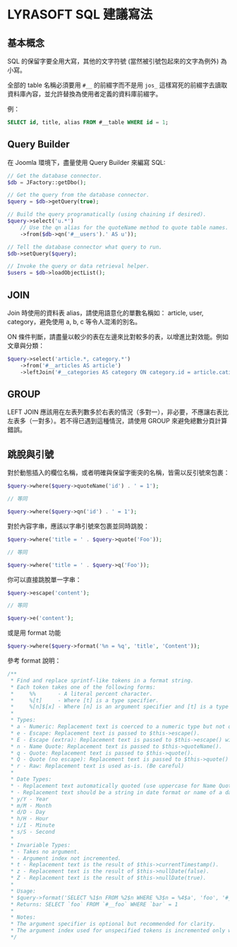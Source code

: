 # LYRASOFT SQL 建議寫法

## 基本概念

SQL 的保留字要全用大寫，其他的文字符號 (當然被引號包起來的文字為例外) 為小寫。

全部的 table 名稱必須要用 `#__` 的前綴字而不是用 `jos_` 這樣寫死的前綴字去讀取資料庫內容，並允許替換為使用者定義的資料庫前綴字。

例：

``` sql
SELECT id, title, alias FROM #__table WHERE id = 1;
```

## Query Builder

在 Joomla 環境下，盡量使用 Query Builder 來編寫 SQL:

``` php
// Get the database connector.
$db = JFactory::getDbo();

// Get the query from the database connector.
$query = $db->getQuery(true);

// Build the query programatically (using chaining if desired).
$query->select('u.*')
	// Use the qn alias for the quoteName method to quote table names.
	->from($db->qn('#__users').' AS u'));

// Tell the database connector what query to run.
$db->setQuery($query);

// Invoke the query or data retrieval helper.
$users = $db->loadObjectList();
```

## JOIN

Join 時使用的資料表 alias，請使用語意化的單數名稱如： article, user, category，避免使用 a, b, c 等令人混淆的別名。 

ON 條件判斷，請盡量以較少的表在左邊來比對較多的表，以增進比對效能。例如文章與分類：

``` php
$query->select('article.*, category.*')
	->from('#__articles AS article')
	->leftJoin('#__categories AS category ON category.id = article.catid');
```

## GROUP

LEFT JOIN 應該用在左表列數多於右表的情況（多對一），非必要，不應讓右表比左表多（一對多）。若不得已遇到這種情況，請使用 GROUP 來避免總數分頁計算錯誤。

## 跳脫與引號

對於動態插入的欄位名稱，或者明確與保留字衝突的名稱，皆需以反引號來包裹：

``` php
$query->where($query->quoteName('id') . ' = 1');

// 等同

$query->where($query->qn('id') . ' = 1');
```

對於內容字串，應該以字串引號來包裹並同時跳脫：

``` php
$query->where('title = ' . $query->quote('Foo'));

// 等同

$query->where('title = ' . $query->q('Foo'));
```

你可以直接跳脫單一字串：

``` php
$query->escape('content');

// 等同

$query->e('content');
```

或是用 format 功能

``` php
$query->where($query->format('%n = %q', 'title', 'Content'));
```

參考 format 說明：

``` php
/**
 * Find and replace sprintf-like tokens in a format string.
 * Each token takes one of the following forms:
 *     %%       - A literal percent character.
 *     %[t]     - Where [t] is a type specifier.
 *     %[n]$[x] - Where [n] is an argument specifier and [t] is a type specifier.
 *
 * Types:
 * a - Numeric: Replacement text is coerced to a numeric type but not quoted or escaped.
 * e - Escape: Replacement text is passed to $this->escape().
 * E - Escape (extra): Replacement text is passed to $this->escape() with true as the second argument.
 * n - Name Quote: Replacement text is passed to $this->quoteName().
 * q - Quote: Replacement text is passed to $this->quote().
 * Q - Quote (no escape): Replacement text is passed to $this->quote() with false as the second argument.
 * r - Raw: Replacement text is used as-is. (Be careful)
 *
 * Date Types:
 * - Replacement text automatically quoted (use uppercase for Name Quote).
 * - Replacement text should be a string in date format or name of a date column.
 * y/Y - Year
 * m/M - Month
 * d/D - Day
 * h/H - Hour
 * i/I - Minute
 * s/S - Second
 *
 * Invariable Types:
 * - Takes no argument.
 * - Argument index not incremented.
 * t - Replacement text is the result of $this->currentTimestamp().
 * z - Replacement text is the result of $this->nullDate(false).
 * Z - Replacement text is the result of $this->nullDate(true).
 *
 * Usage:
 * $query->format('SELECT %1$n FROM %2$n WHERE %3$n = %4$a', 'foo', '#__foo', 'bar', 1);
 * Returns: SELECT `foo` FROM `#__foo` WHERE `bar` = 1
 *
 * Notes:
 * The argument specifier is optional but recommended for clarity.
 * The argument index used for unspecified tokens is incremented only when used.
 */
```


